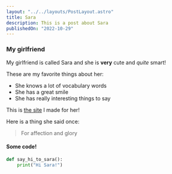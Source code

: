 ```yaml
---
layout: "../../layouts/PostLayout.astro"
title: Sara
description: This is a post about Sara
publishedOn: "2022-10-29"
---
```


### My girlfriend

My girlfriend is called Sara and she is **very** cute and _quite_ smart!

These are my favorite things about her:

- She knows a lot of vocabulary words
- She has a great smile
- She has really interesting things to say

This is [the site](https://www.limitedgrades.com/sara) I made for her!

Here is a thing she said once:

> For affection and glory

#### Some code!

```python
def say_hi_to_sara():
    print("Hi Sara!")
```

